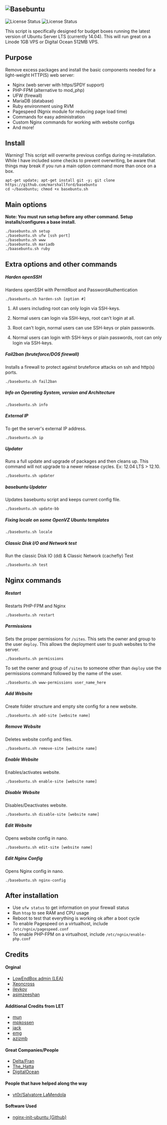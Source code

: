 ![Basebuntu](http://i.imgur.com/tbKJAol.png)
--

![License Status](https://img.shields.io/badge/language-bash-blue.svg?style=flat)
![License Status](http://img.shields.io/badge/license-MIT-red.svg?style=flat)

This script is specifically designed for budget boxes running the latest version of Ubuntu Server LTS (currently 14.04). This will run great on a Linode 1GB VPS or Digital Ocean 512MB VPS.

## Purpose

Remove excess packages and install the basic components needed for a light-weight HTTP(S) web server:

 - Nginx (web server with https/SPDY support)
 - PHP-FPM (alternative to mod_php)
 - UFW (firewall)
 - MariaDB (database)
 - Ruby environment using RVM
 - Pagespeed (Ngnix module for reducing page load time)
 - Commands for easy administration
 - Custom Nginx commands for working with website configs
 - And more!

## Install

Warning! This script will overwrite previous configs during re-installation. While I have included some checks to prevent overwriting, be aware that things may break if you run a main option command more than once on a box.

    apt-get update; apt-get install git -y; git clone https://github.com/marshallford/basebuntu
    cd ~/basebuntu; chmod +x basebuntu.sh

## Main options

**Note: You must run setup before any other command. Setup installs/configures a base install.**

    ./basebuntu.sh setup
    ./basebuntu.sh ufw [ssh port]
    ./basebuntu.sh www
    ./basebuntu.sh mariadb
    ./baasebuntu.sh ruby

## Extra options and other commands

##### Harden openSSH

Hardens openSSH with PermitRoot and PasswordAuthentication

    ./basebuntu.sh harden-ssh [option #]

1. All users including root can only login via SSH-keys.

2. Normal users can login via SSH-keys, root can't login at all.

3. Root can't login, normal users can use SSH-keys or plain passwords.

4. Normal users can login with SSH-keys or plain passwords, root can only login via SSH-keys.

##### Fail2ban (bruteforce/DOS firewall)

Installs a firewall to protect against bruteforce attacks on ssh and http(s) ports.

    ./basebuntu.sh fail2ban

##### Info on Operating System, version and Architecture

    ./basebuntu.sh info

##### External IP

To get the server's external IP address.

    ./basebuntu.sh ip

##### Updater

Runs a full update and upgrade of packages and then cleans up. This command will not upgrade to a newer release cycles. Ex: 12.04 LTS > 12.10.

    ./basebuntu.sh updater

##### basebuntu Updater

Updates basebuntu script and keeps current config file.

    ./basebuntu.sh update-bb

##### Fixing locale on some OpenVZ Ubuntu templates

    ./basebuntu.sh locale

##### Classic Disk I/O and Network test

Run the classic Disk IO (dd) & Classic Network (cachefly) Test

    ./basebuntu.sh test

## Nginx commands

##### Restart

Restarts PHP-FPM and Nginx

    ./basebuntu.sh restart

##### Permissions

Sets the proper permissions for `/sites`. This sets the owner and group to the user `deploy`. This allows the deployment user to push websites to the server.

    ./basebuntu.sh permissions

To set the owner and group of `/sites` to someone other than `deploy` use the permissions command followed by the name of the user.

    ./basebuntu.sh www-permissions user_name_here

##### Add Website

Create folder structure and empty site config for a new website.

    ./basebuntu.sh add-site [website name]

##### Remove Website

Deletes website config and files.

    ./basebuntu.sh remove-site [website name]

##### Enable Website

Enables/activates website.

    ./basebuntu.sh enable-site [website name]

##### Disable Website

Disables/Deactivates website.

    ./basebuntu.sh disable-site [website name]

##### Edit Website

Opens website config in nano.

    ./basebuntu.sh edit-site [website name]

##### Edit Nginx Config

Opens Nginx config in nano.

    ./basebuntu.sh nginx-config

## After installation

- Use `ufw status` to get information on your firewall status
- Run `htop` to see RAM and CPU usage
- Reboot to test that everything is working ok after a boot cycle
- To enable Pagespeed on a virtualhost, include `/etc/ngnix/pagespeed.conf`
- To enable PHP-FPM on a virtualhost, include `/etc/ngnix/enable-php.conf`

## Credits

#### Orginal

- [LowEndBox admin (LEA)](https://github.com/lowendbox/lowendscript)
- [Xeoncross](https://github.com/Xeoncross/lowendscript)
- [ilevkov](https://github.com/ilevkov/lowendscript)
- [asimzeeshan](https://github.com/asimzeeshan)

#### Additional Credits from LET

- [mun](http://lowendtalk.com/profile/7133/Mun)
- [mpkossen](http://lowendtalk.com/profile/3071/mpkossen)
- [jack](http://lowendtalk.com/profile/522/Jack)
- [emg](http://lowendtalk.com/profile/13220/emg)
- [azizmb](http://lowendtalk.com/profile/3240/azizmb)

#### Great Companies/People

- [Delta/Fran](http://buyvm.net)
- [The_Hatta](http://wiki.frantech.ca/doku.php/irc:main)
- [DigitalOcean](http://digitalocean.com)

#### People that have helped along the way

- [vt0r/Salvatore LaMendola](https://github.com/jogfsovt/)

#### Software Used

- [nginx-init-ubuntu (Github)](https://github.com/JasonGiedymin/nginx-init-ubuntu)
